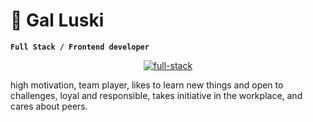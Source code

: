 # 🌊 Gal Luski

**`Full Stack / Frontend developer`**
<p align="center">
  <a href="https://github.com/galuski">
    <img src="https://res.cloudinary.com/dkyjustoe/image/upload/v1709676006/fullStack_frontend_yec6mv.svg" alt="full-stack" /></a>
</p>
<p>high motivation, team player, likes to learn new things and open to challenges, loyal and responsible, takes initiative in the workplace, and cares about peers. </p>
